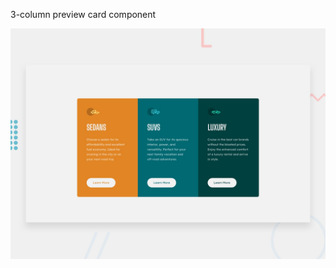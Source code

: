 3-column preview card component

![Design preview for the 3-column preview card component](./design/desktop-preview.jpg)
